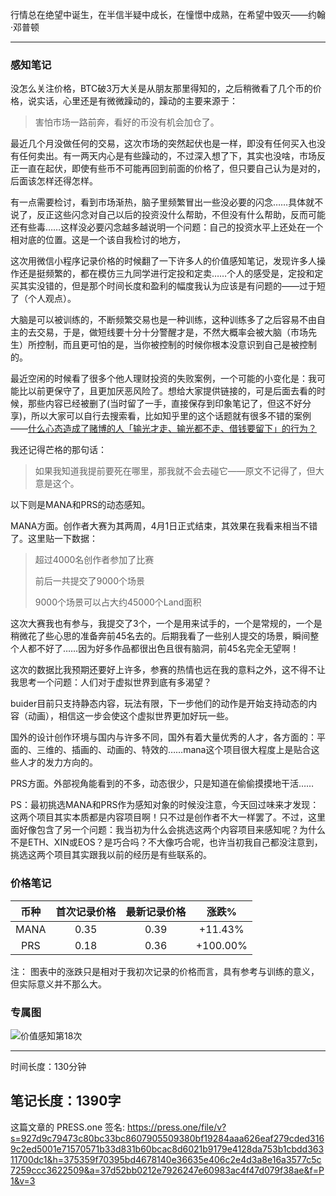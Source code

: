 行情总在绝望中诞生，在半信半疑中成长，在憧憬中成熟，在希望中毁灭——约翰·邓普顿

------

### 感知笔记

没怎么关注价格，BTC破3万大关是从朋友那里得知的，之后稍微看了几个币的价格，说实话，心里还是有微微躁动的，躁动的主要来源于：

> 害怕市场一路前奔，看好的币没有机会加仓了。

最近几个月没做任何的交易，这次市场的突然起伏也是一样，即没有任何买入也没有任何卖出。有一两天内心是有些躁动的，不过深入想了下，其实也没啥，市场反正一直在起伏，即使有些币不可能再回到前面的价格了，但只要自己认为是对的，后面该怎样还得怎样。

有一点需要检讨，看到市场渐热，脑子里频繁冒出一些没必要的闪念……具体就不说了，反正这些闪念对自己以后的投资没什么帮助，不但没有什么帮助，反而可能还有些毒……这样没必要闪念越多越说明一个问题：自己的投资水平上还处在一个相对底的位置。这是一个该自我检讨的地方，

这次用微信小程序记录价格的时候翻了一下许多人的价值感知笔记，发现许多人操作还是挺频繁的，都在模仿三九同学进行定投和定卖……个人的感受是，定投和定买其实没错的，但是那个时间长度和盈利的幅度我认为应该是有问题的——过于短了（个人观点）。

大脑是可以被训练的，不断频繁交易也是一种训练，这种训练多了之后容易不由自主的去交易，于是，做短线要十分十分警醒才是，不然大概率会被大脑（市场先生）所控制，而且更可怕的是，当你被控制的时候你根本没意识到自己是被控制的。

最近空闲的时候看了很多个他人理财投资的失败案例，一个可能的小变化是：我可能比以前更保守了，且更加厌恶风险了。想给大家提供链接的，可是后面去看的时候，那些内容已经被删了(当时留了一手，直接保存到印象笔记了，但这不好分享)，所以大家可以自行去搜索看，比如知乎里的这个话题就有很多不错的案例——[什么心态造成了赌博的人「输光才走、输光都不走、借钱要留下」的行为？](<https://www.zhihu.com/question/35984974/answer/220046064?utm_source=wechat_session&utm_medium=social&utm_oi=783767989408366592>)

我还记得芒格的那句话：

> 如果我知道我提前要死在哪里，那我就不会去碰它——原文不记得了，但大意是这个。

以下则是MANA和PRS的动态感知。

MANA方面。创作者大赛为其两周，4月1日正式结束，其效果在我看来相当不错了。这里贴一下数据：

> 超过4000名创作者参加了比赛
>
> 前后一共提交了9000个场景
>
> 9000个场景可以占大约45000个Land面积

这次大赛我也有参与，我提交了3个，一个是用来试手的，一个是常规的，一个是稍微花了些心思的准备奔前45名去的。后期我看了一些别人提交的场景，瞬间整个人都不好了……因为好多作品都很出色且很有脑洞，前45名完全无望啊！

这次的数据比我预期还要好上许多，参赛的热情也远在我的意料之外，这不得不让我思考一个问题：人们对于虚拟世界到底有多渴望？

buider目前只支持静态内容，玩法有限，下一步他们的动作是开始支持动态的内容（动画），相信这一步会使这个虚拟世界更加好玩一些。

国外的设计创作环境与国内与许多不同，国外有着大量优秀的人才，各方面的：平面的、三维的、插画的、动画的、特效的……mana这个项目很大程度上是贴合这些人才的发力方向的。

PRS方面。外部视角能看到的不多，动态很少，只是知道在偷偷摸摸地干活……

PS：最初挑选MANA和PRS作为感知对象的时候没注意，今天回过味来才发现：这两个项目其实本质都是内容项目啊！只不过是创作者不大一样罢了。不过，这里面好像包含了另一个问题：我当初为什么会挑选这两个内容项目来感知呢？为什么不是ETH、XIN或EOS？是巧合吗？不大像巧合呢，也许当初我自己都没注意到，挑选这两个项目其实跟我以前的经历是有些联系的。

### 价格笔记

| 币种 | 首次记录价格 | 最新记录价格 |  涨跌%   |
| :--: | :----------: | :----------: | :------: |
| MANA |     0.35     |     0.39     | +11.43%  |
| PRS  |     0.18     |     0.36     | +100.00% |

注： 图表中的涨跌只是相对于我初次记录的价格而言，具有参考与训练的意义，但实际意义并不那么大。

### 专属图

![价值感知第18次](https://press.one/thumbnail?width=720&url=https://static.press.one/13/f9/13f91f55cf6a92d2d69906d79fb4e584962a79aef0a68f214b8d2818fd1d6da8.jpg)

------
时间长度：130分钟

笔记长度：1390字
----
这篇文章的 PRESS.one 签名:
https://press.one/file/v?s=927d9c79473c80bc33bc8607905509380bf19284aaa626eaf279cded3169c2ed5001e71570571b33d831b60bcac8d6021b9179e4128da753b1cbdd36311700dc1&h=375359f70395bd4678140e36635e406c2e4d3a8e16a3577c5c7259ccc3622509&a=37d52bb0212e7926247e60983ac4f47d079f38ae&f=P1&v=3
